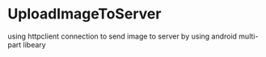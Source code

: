 # UploadImageToServer
using httpclient connection to send image to server by using android multi-part libeary
